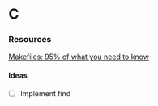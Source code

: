 # C


### Resources
[Makefiles: 95% of what you need to know](https://www.youtube.com/watch?v=DtGrdB8wQ_8)

#### Ideas
- [ ] Implement find
